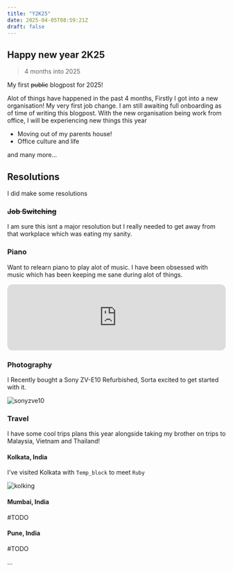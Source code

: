 ```yaml
---
title: "Y2K25"
date: 2025-04-05T08:59:21Z
draft: false
---
```


## Happy new year 2K25

> 4 months into 2025

My first ~~public~~ blogpost for 2025!

Alot of things have happened in the past 4 months, Firstly I got into a new organisation! My very first job change. I am still awaiting full onboarding as of time of writing this blogpost. With the new organisation being work from office, I will be experiencing new things this year

- Moving out of my parents house!
- Office culture and life

and many more...

## Resolutions

I did make some resolutions 

### ~~Job Switching~~

I am sure this isnt a major resolution but I really needed to get away from that workplace which was eating my sanity.

### Piano

Want to relearn piano to play alot of music. I have been obsessed with music which has been keeping me sane during alot of things.

<iframe style="border-radius:12px" src="https://open.spotify.com/embed/track/1hpUnc0TTFEbcpSsg7B4uv?utm_source=generator&theme=0" width="100%" height="152" frameBorder="0" allowfullscreen="" allow="autoplay; clipboard-write; encrypted-media; fullscreen; picture-in-picture" loading="lazy"></iframe>

### Photography 

I Recently bought a Sony ZV-E10 Refurbished, Sorta excited to get started with it.


![sonyzve10](https://github.com/user-attachments/assets/24031f13-415a-4d99-94ed-86f10cd34718)


### Travel

I have some cool trips plans this year alongside taking my brother on trips to Malaysia, Vietnam and Thailand!

#### Kolkata, India

I've visited Kolkata with `Temp_block` to meet `Ruby`

![kolking](https://github.com/user-attachments/assets/bb0e0241-0cde-4044-aa90-8b89847236a2)

#### Mumbai, India

#TODO

#### Pune, India

#TODO

...